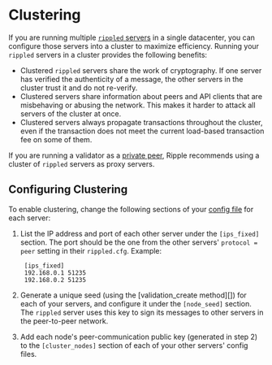 # Clustering

If you are running multiple [`rippled` servers](the-rippled-server.html) in a single datacenter, you can configure those servers into a cluster to maximize efficiency. Running your `rippled` servers in a cluster provides the following benefits:

- Clustered `rippled` servers share the work of cryptography. If one server has verified the authenticity of a message, the other servers in the cluster trust it and do not re-verify.
- Clustered servers share information about peers and API clients that are misbehaving or abusing the network. This makes it harder to attack all servers of the cluster at once.
- Clustered servers always propagate transactions throughout the cluster, even if the transaction does not meet the current load-based transaction fee on some of them.

If you are running a validator as a [private peer](peer-protocol.html#private-peers), Ripple recommends using a cluster of `rippled` servers as proxy servers.

## Configuring Clustering

To enable clustering, change the following sections of your [config file](https://github.com/ripple/rippled/blob/d7def5509d8338b1e46c0adf309b5912e5168af0/doc/rippled-example.cfg#L297-L346) for each server:

1. List the IP address and port of each other server under the `[ips_fixed]` section. The port should be the one from the other servers' `protocol = peer` setting in their `rippled.cfg`. Example:

        [ips_fixed]
        192.168.0.1 51235
        192.168.0.2 51235

2. Generate a unique seed (using the [validation_create method][]) for each of your servers, and configure it under the `[node_seed]` section. The `rippled` server uses this key to sign its messages to other servers in the peer-to-peer network.

3. Add each node's peer-communication public key (generated in step 2) to the `[cluster_nodes]` section of each of your other servers' config files.
